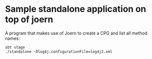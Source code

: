 Sample standalone application on top of joern
=============================================

A program that makes use of Joern to create a CPG and list all method
names:

```
sbt stage
./standalone -Dlog4j.configurationFile=log4j2.xml
```
